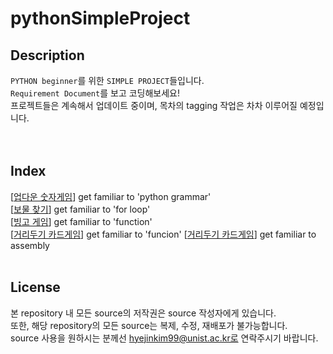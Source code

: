 # pythonSimpleProject

## Description
`PYTHON beginner`를 위한 `SIMPLE PROJECT`들입니다.  
`Requirement Document`를 보고 코딩해보세요!  
프로젝트들은 계속해서 업데이트 중이며, 목차의 tagging 작업은 차차 이루어질 예정입니다.   
<br>
<br>

## Index
[[업다운 숫자게임](https://github.com/happyhddey/pythonSimpleProject/blob/main/project/updown/updownNumberGame.md)] get familiar to 'python grammar'   
[[보물 찾기](https://github.com/happyhddey/pythonSimpleProject/blob/main/project/treasureHunt/treasureHunt.md)] get familiar to 'for loop'   
[[빙고 게임](https://github.com/happyhddey/pythonSimpleProject/blob/main/project/allYouNeedIsFunction/bingoGame.md)] get familiar to 'function'   
[[거리두기 카드게임](https://github.com/happyhddey/pythonSimpleProject/blob/main/project/distancingCardGame/distancingCardGame.md)] get familiar to 'funcion'
[[거리두기 카드게임](https://github.com/happyhddey/pythonSimpleProject/blob/main/project/reverseEngineering/mipsInstruction.md)] get familiar to assembly
<br>
<br>

## License
본 repository 내 모든 source의 저작권은 source 작성자에게 있습니다.  
또한, 해당 repository의 모든 source는 복제, 수정, 재배포가 불가능합니다.   
source 사용을 원하시는 분께선 hyejinkim99@unist.ac.kr로 연락주시기 바랍니다.
<br>
<br>
